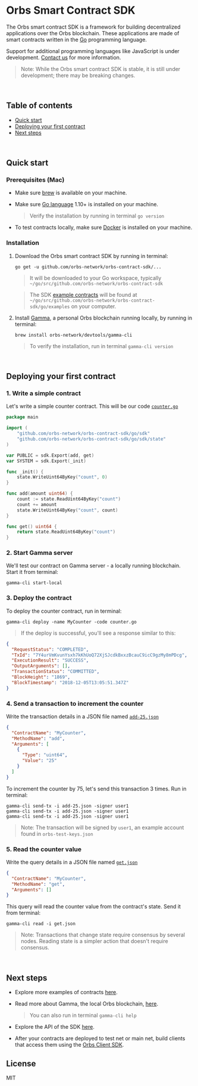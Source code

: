 # Orbs Smart Contract SDK

The Orbs smart contract SDK is a framework for building decentralized applications over the Orbs blockchain. These applications are made of smart contracts written in the [Go](https://en.wikipedia.org/wiki/Go_(programming_language)) programming language.

Support for additional programming languages like JavaScript is under development. [Contact us](FeatureRequest@orbs.com) for more information.

> Note: While the Orbs smart contract SDK is stable, it is still under development; there may be breaking changes.

&nbsp;

## Table of contents

* [Quick start](#quick-start)
* [Deploying your first contract](#deploying-your-first-contract)
* [Next steps](#next-steps)

&nbsp;

## Quick start

### Prerequisites (Mac)

* Make sure [brew](https://brew.sh/) is available on your machine.

* Make sure [Go language](https://golang.org/doc/install) 1.10+ is installed on your machine.
   
    > Verify the installation by running in terminal `go version`

* To test contracts locally, make sure [Docker](https://docs.docker.com/docker-for-mac/install/) is installed on your machine.

### Installation 

1. Download the Orbs smart contract SDK by running in terminal:

    ```
    go get -u github.com/orbs-network/orbs-contract-sdk/...
    ```

   > It will be downloaded to your Go workspace, typically `~/go/src/github.com/orbs-network/orbs-contract-sdk`

   > The SDK [example contracts](https://github.com/orbs-network/orbs-contract-sdk/tree/master/go/examples) will be found at `~/go/src/github.com/orbs-network/orbs-contract-sdk/go/examples` on your computer.

2. Install [Gamma](GAMMA.md), a personal Orbs blockchain running locally, by running in terminal:

    ```
    brew install orbs-network/devtools/gamma-cli
    ```
    
    > To verify the installation, run in terminal `gamma-cli version`

&nbsp;

## Deploying your first contract

### 1. Write a simple contract

Let's write a simple counter contract. This will be our code [`counter.go`](https://github.com/orbs-network/orbs-contract-sdk/blob/master/go/examples/counter/counter.go)

```go
package main

import (
    "github.com/orbs-network/orbs-contract-sdk/go/sdk"
    "github.com/orbs-network/orbs-contract-sdk/go/sdk/state"
)

var PUBLIC = sdk.Export(add, get)
var SYSTEM = sdk.Export(_init)

func _init() {
    state.WriteUint64ByKey("count", 0)
}

func add(amount uint64) {
    count := state.ReadUint64ByKey("count")
    count += amount
    state.WriteUint64ByKey("count", count)
}

func get() uint64 {
    return state.ReadUint64ByKey("count")
}
```

### 2. Start Gamma server

We'll test our contract on Gamma server - a locally running blockchain. Start it from terminal:

```
gamma-cli start-local
```

### 3. Deploy the contract

To deploy the counter contract, run in terminal:

```
gamma-cli deploy -name MyCounter -code counter.go
```

> If the deploy is successful, you'll see a response similar to this:

```json
{
  "RequestStatus": "COMPLETED",
  "TxId": "7Y4urVmKvunYsxh7kKhUoQ72XjSJcdkBxxzBcauC9icC9gzMy8mPDcg",
  "ExecutionResult": "SUCCESS",
  "OutputArguments": [],
  "TransactionStatus": "COMMITTED",
  "BlockHeight": "1869",
  "BlockTimestamp": "2018-12-05T13:05:51.347Z"
}
```

### 4. Send a transaction to increment the counter

Write the transaction details in a JSON file named [`add-25.json`](https://github.com/orbs-network/orbs-contract-sdk/blob/master/go/examples/counter/test/add-25.json)

```json
{
  "ContractName": "MyCounter",
  "MethodName": "add", 
  "Arguments": [
    {
      "Type": "uint64",
      "Value": "25"
    }
  ]
}
```

To increment the counter by 75, let's send this transaction 3 times. Run in terminal:

```
gamma-cli send-tx -i add-25.json -signer user1
gamma-cli send-tx -i add-25.json -signer user1
gamma-cli send-tx -i add-25.json -signer user1
```

> Note: The transaction will be signed by `user1`, an example account found in `orbs-test-keys.json`

### 5. Read the counter value

Write the query details in a JSON file named [`get.json`](https://github.com/orbs-network/orbs-contract-sdk/blob/master/go/examples/counter/test/get.json)

```json
{
  "ContractName": "MyCounter",
  "MethodName": "get",
  "Arguments": []
}
```

This query will read the counter value from the contract's state. Send it from terminal:

```
gamma-cli read -i get.json
```

> Note: Transactions that change state require consensus by several nodes. Reading state is a simpler action that doesn't require consensus.

&nbsp;

## Next steps

* Explore more examples of contracts [here](https://github.com/orbs-network/orbs-contract-sdk/tree/master/go/examples).

* Read more about Gamma, the local Orbs blockchain, [here](https://github.com/orbs-network/orbs-contract-sdk/blob/master/GAMMA.md).

    > You can also run in terminal `gamma-cli help`
    
* Explore the API of the SDK [here](https://github.com/orbs-network/orbs-contract-sdk/tree/master/go/sdk).

* After your contracts are deployed to test net or main net, build clients that access them using the [Orbs Client SDK](https://github.com/orbs-network/orbs-client-sdk-go).

## License

MIT
